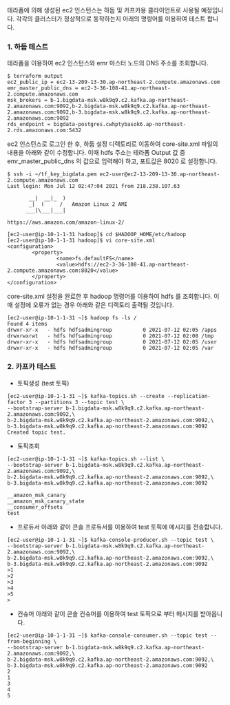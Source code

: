 테라폼에 의해 생성된 ec2 인스턴스는 하둡 및 카프카용 클라이언트로 사용될 예정입니다. 각각의 클러스터가 정상적으로 동작하는지 아래의 명령어를 이용하여 테스트 합니다.  

### 1. 하둡 테스트 ###

테라폼을 이용하여 ec2 인스턴스와 emr 마스터 노드의 DNS 주소를 조회합니다. 
```
$ terraform output
ec2_public_ip = ec2-13-209-13-30.ap-northeast-2.compute.amazonaws.com
emr_master_public_dns = ec2-3-36-108-41.ap-northeast-2.compute.amazonaws.com
msk_brokers = b-1.bigdata-msk.w8k9q9.c2.kafka.ap-northeast-2.amazonaws.com:9092,b-2.bigdata-msk.w8k9q9.c2.kafka.ap-northeast-2.amazonaws.com:9092,b-3.bigdata-msk.w8k9q9.c2.kafka.ap-northeast-2.amazonaws.com:9092
rds_endpoint = bigdata-postgres.cwhptybasok6.ap-northeast-2.rds.amazonaws.com:5432
```

ec2 인스턴스로 로그인 한 후, 하둡 설정 디렉토리로 이동하여 core-site.xml 파일의 내용을 아래와 같이 수정합니다. 이때
hdfs 주소는 테라폼 Output 값 중 emr_master_public_dns 의 값으로 입력해야 하고, 포트값은 8020 로 설정합니다.   

```
$ ssh -i ~/tf_key_bigdata.pem ec2-user@ec2-13-209-13-30.ap-northeast-2.compute.amazonaws.com
Last login: Mon Jul 12 02:47:04 2021 from 218.238.107.63

       __|  __|_  )
       _|  (     /   Amazon Linux 2 AMI
      ___|\___|___|

https://aws.amazon.com/amazon-linux-2/

[ec2-user@ip-10-1-1-31 hadoop]$ cd $HADOOP_HOME/etc/hadoop
[ec2-user@ip-10-1-1-31 hadoop]$ vi core-site.xml
<configuration>
        <property>
                <name>fs.defaultFS</name>
                <value>hdfs://ec2-3-36-108-41.ap-northeast-2.compute.amazonaws.com:8020</value>
        </property>
</configuration>
```

core-site.xml 설정을 완료한 후 hadoop 명령어를 이용하여 hdfs 를 조회합니다. 이때 설정에 오류가 없는 경우 아래와 같은 디렉토리 출력될 것입니다. 
```
[ec2-user@ip-10-1-1-31 ~]$ hadoop fs -ls /
Found 4 items
drwxr-xr-x   - hdfs hdfsadmingroup          0 2021-07-12 02:05 /apps
drwxrwxrwt   - hdfs hdfsadmingroup          0 2021-07-12 02:08 /tmp
drwxr-xr-x   - hdfs hdfsadmingroup          0 2021-07-12 02:05 /user
drwxr-xr-x   - hdfs hdfsadmingroup          0 2021-07-12 02:05 /var
```

### 2. 카프카 테스트 ###

* 토픽생성 (test 토픽)
```
[ec2-user@ip-10-1-1-31 ~]$ kafka-topics.sh --create --replication-factor 3 --partitions 3 --topic test \
--bootstrap-server b-1.bigdata-msk.w8k9q9.c2.kafka.ap-northeast-2.amazonaws.com:9092,\
b-2.bigdata-msk.w8k9q9.c2.kafka.ap-northeast-2.amazonaws.com:9092,\
b-3.bigdata-msk.w8k9q9.c2.kafka.ap-northeast-2.amazonaws.com:9092
Created topic test.
```

* 토픽조회
```
[ec2-user@ip-10-1-1-31 ~]$ kafka-topics.sh --list \
--bootstrap-server b-1.bigdata-msk.w8k9q9.c2.kafka.ap-northeast-2.amazonaws.com:9092,\
b-2.bigdata-msk.w8k9q9.c2.kafka.ap-northeast-2.amazonaws.com:9092,\
b-3.bigdata-msk.w8k9q9.c2.kafka.ap-northeast-2.amazonaws.com:9092

__amazon_msk_canary
__amazon_msk_canary_state
__consumer_offsets
test
```

* 프로듀서
아래와 같이 콘솔 프로듀서를 이용하여 test 토픽에 메시지를 전송합니다. 
```
[ec2-user@ip-10-1-1-31 ~]$ kafka-console-producer.sh --topic test \
--bootstrap-server b-1.bigdata-msk.w8k9q9.c2.kafka.ap-northeast-2.amazonaws.com:9092,\
b-2.bigdata-msk.w8k9q9.c2.kafka.ap-northeast-2.amazonaws.com:9092,\
b-3.bigdata-msk.w8k9q9.c2.kafka.ap-northeast-2.amazonaws.com:9092
>1
>2
>3
>4
>5
>
```

* 컨슈머
아래와 같이 콘솔 컨슈머를 이용하여 test 토픽으로 부터 메시지를 받아옵니다. 
```
[ec2-user@ip-10-1-1-31 ~]$ kafka-console-consumer.sh --topic test --from-beginning \
--bootstrap-server b-1.bigdata-msk.w8k9q9.c2.kafka.ap-northeast-2.amazonaws.com:9092,\
b-2.bigdata-msk.w8k9q9.c2.kafka.ap-northeast-2.amazonaws.com:9092,\
b-3.bigdata-msk.w8k9q9.c2.kafka.ap-northeast-2.amazonaws.com:9092
2
1
3
4
5
```
